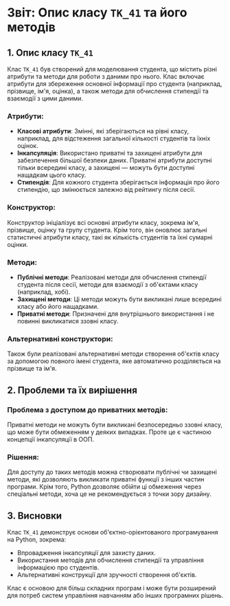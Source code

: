 # Звіт: Опис класу `TK_41` та його методів

## 1. Опис класу `TK_41`

Клас `TK_41` був створений для моделювання студента, що містить різні атрибути та методи для роботи з даними про нього. Клас включає атрибути для збереження основної інформації про студента (наприклад, прізвище, ім'я, оцінка), а також методи для обчислення стипендії та взаємодії з цими даними.

### Атрибути:
- **Класові атрибути**: Змінні, які зберігаються на рівні класу, наприклад, для відстеження загальної кількості студентів та їхніх оцінок.
- **Інкапсуляція**: Використано приватні та захищені атрибути для забезпечення більшої безпеки даних. Приватні атрибути доступні тільки всередині класу, а захищені — можуть бути доступні нащадкам цього класу.
- **Стипендія**: Для кожного студента зберігається інформація про його стипендію, що змінюється залежно від рейтингу після сесії.

### Конструктор:
Конструктор ініціалізує всі основні атрибути класу, зокрема ім'я, прізвище, оцінку та групу студента. Крім того, він оновлює загальні статистичні атрибути класу, такі як кількість студентів та їхні сумарні оцінки.

### Методи:
- **Публічні методи**: Реалізовані методи для обчислення стипендії студента після сесії, методи для взаємодії з об'єктами класу (наприклад, хобі).
- **Захищені методи**: Ці методи можуть бути викликані лише всередині класу або його нащадками.
- **Приватні методи**: Призначені для внутрішнього використання і не повинні викликатися ззовні класу.

### Альтернативні конструктори:
Також були реалізовані альтернативні методи створення об'єктів класу за допомогою повного імені студента, яке автоматично розділяється на прізвище та ім'я.

## 2. Проблеми та їх вирішення

### Проблема з доступом до приватних методів:
Приватні методи не можуть бути викликані безпосередньо ззовні класу, що може бути обмеженням у деяких випадках. Проте це є частиною концепції інкапсуляції в ООП.

### Рішення:
Для доступу до таких методів можна створювати публічні чи захищені методи, які дозволяють викликати приватні функції з інших частин програми. Крім того, Python дозволяє обійти ці обмеження через спеціальні методи, хоча це не рекомендується з точки зору дизайну.

## 3. Висновки

Клас `TK_41` демонструє основи об'єктно-орієнтованого програмування на Python, зокрема:
- Впровадження інкапсуляції для захисту даних.
- Використання методів для обчислення стипендії та управління інформацією про студентів.
- Альтернативні конструкції для зручності створення об'єктів.

Клас є основою для більш складних програм і може бути розширений для потреб систем управління навчанням або інших програмних рішень.